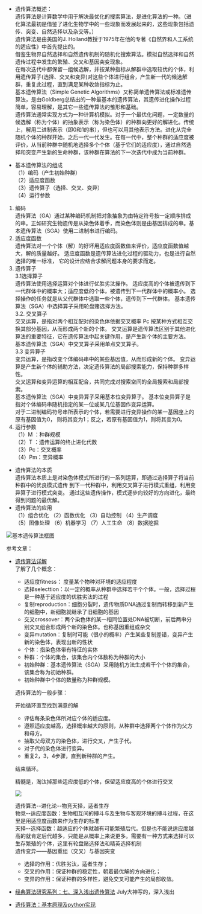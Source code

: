 - 遗传算法概述：  
遗传算法是计算数学中用于解决最优化的搜索算法，是进化算法的一种。（进化算法最初是借鉴了进化生物学中的一些现象而发展起来的，这些现象包括遗传、突变、自然选择以及杂交等。）  
遗传算法是由美国的J. Holland教授于1975年在他的专著《自然界和人工系统的适应性》中首先提出的。  
借鉴生物界自然选择和自然遗传机制的随机化搜索算法。模拟自然选择和自然遗传过程中发生的繁殖、交叉和基因突变现象。  
在每次迭代中都保留一组候选解，并按某种指标从解群中选取较优的个体，利用遗传算子(选择、交叉和变异)对这些个体进行组合，产生新一代的候选解群，重复此过程，直到满足某种收敛指标为止。   
基本遗传算法（Simple Genetic Algorithms）又称简单遗传算法或标准遗传算法，是由Goldberg总结出的一种最基本的遗传算法，其遗传进化操作过程简单，容易理解，是其它一些遗传算法的雏形和基础。  
遗传算法通常实现方式为一种计算机模拟。对于一个最优化问题，一定数量的候选解（称为个体）的抽象表示（称为染色体）的种群向更好的解进化。传统上，解用二进制表示（即0和1的串），但也可以用其他表示方法。进化从完全随机个体的种群开始，之后一代一代发生。在每一代中，整个种群的适应度被评价，从当前种群中随机地选择多个个体（基于它们的适应度），通过自然选择和突变产生新的生命种群，该种群在算法的下一次迭代中成为当前种群。

- 基本遗传算法的组成  
（1）编码（产生初始种群）  
（2）适应度函数  
（3）遗传算子（选择、交叉、变异）  
（4）运行参数
1. 编码  
遗传算法（GA）通过某种编码机制把对象抽象为由特定符号按一定顺序排成的串。正如研究生物遗传是从染色体着手，而染色体则是由基因排成的串。基本遗传算法（SGA）使用二进制串进行编码。
2. 适应度函数   
遗传算法对一个个体（解）的好坏用适应度函数值来评价，适应度函数值越大，解的质量越好。
适应度函数是遗传算法进化过程的驱动力，也是进行自然选择的唯一标准，
它的设计应结合求解问题本身的要求而定。 
3. 遗传算子  
    3.1选择算子  
    遗传算法使用选择运算对个体进行优胜劣汰操作。
    适应度高的个体被遗传到下一代群体中的概率大；适应度低的个体，被遗传到下一代群体中的概率小。
    选择操作的任务就是从父代群体中选取一些个体，遗传到下一代群体。
    基本遗传算法（SGA）中选择算子采用轮盘赌选择方法。  
    3.2. 交叉算子  
    交叉运算，是指对两个相互配对的染色体依据交叉概率 Pc 按某种方式相互交换其部分基因，从而形成两个新的个体。
    交叉运算是遗传算法区别于其他进化算法的重要特征，它在遗传算法中起关键作用，是产生新个体的主要方法。  
    基本遗传算法（SGA）中交叉算子采用单点交叉算子。  
    3.3 变异算子  
    变异运算，是指改变个体编码串中的某些基因值，从而形成新的个体。
    变异运算是产生新个体的辅助方法，决定遗传算法的局部搜索能力，保持种群多样性。  
    交叉运算和变异运算的相互配合，共同完成对搜索空间的全局搜索和局部搜索。  
    基本遗传算法（SGA）中变异算子采用基本位变异算子。
    基本位变异算子是指对个体编码串随机指定的某一位或某几位基因作变异运算。  
    对于二进制编码符号串所表示的个体，若需要进行变异操作的某一基因座上的原有基因值为0，
    则将其变为1；反之，若原有基因值为1，则将其变为0。  
4. 运行参数  
（1）M ：种群规模  
（2）T ：遗传运算的终止进化代数   
（3）Pc：交叉概率  
（4）Pm：变异概率  
- 遗传算法的本质  
遗传算法本质上是对染色体模式所进行的一系列运算，即通过选择算子将当前种群中的优良模式遗传
到下一代种群中，利用交叉算子进行模式重组，利用变异算子进行模式突变。
通过这些遗传操作，模式逐步向较好的方向进化，最终得到问题的最优解。
- 遗传算法的应用  
（1）组合优化      （2）函数优化 （3）自动控制      （4）生产调度  
（5）图像处理      （6）机器学习 （7）人工生命      （8）数据挖掘

![基本遗传算法框图](http://hi.csdn.net/attachment/201101/12/8394323_12948263386zqo.jpg)


参考文章：
- [遗传算法详解](https://blog.csdn.net/u010451580/article/details/51178225)  
    了解了几个概念：
    + 适应度fitness： 度量某个物种对环境的适应程度
    + 选择selecttion：以一定的概率从种群中选择若干个个体。一般，选择过程是一种基于适应度的优胜劣汰的过程
    + 复制reproduction：细胞分裂时，遗传物质DNA通过复制而转移到新产生的细胞中，新细胞就继承了旧细胞的基因
    + 交叉crossover：两个染色体的某一相同位置处DNA被切断，前后两串分别交叉组合形成两个新的染色体。也称基因重组或杂交
    + 变异mutation：复制时可能（很小的概率）产生某些复制差错，变异产生新的染色体，表现出新的性状
    + 个体：指染色体带有特征的实体
    + 种群：个体的集合，该集合内个体数称为种群的大小
    + 初始种群：基本遗传算法（SGA）采用随机方法生成若干个个体的集合，该集合称为初始种群。
    + 初始种群中个体的数量称为种群规模。
    
    遗传算法的一般步骤：

    开始循环直至找到满意的解
    + 评估每条染色体所对应个体的适应度。
    + 遵照适应度越高，选择概率越大的原则，从种群中选择两个个体作为父方和母方。
    + 抽取父母双方的染色体，进行交叉，产生子代。
    + 对子代的染色体进行变异。
    + 重复2，3，4步骤，直到新种群的产生。

    结束循环。
    
    精髓是，淘汰掉那些适应度低的个体，保留适应度高的个体进行交叉

    <img src="https://img-blog.csdn.net/20160419110213089">  
    
    遗传算法--进化论--物竞天择，适者生存  
    物竞--适应度函数：生物相互间的搏斗与及生物与客观环境的搏斗过程，在这里是用适应度函数来作为生存的标准  
    天择--选择函数：越适应的个体就越有可能繁殖后代。但是也不能说适应度越高的就肯定后代越多，只能是从概率上来说更多。需要有一种方式来选择可以生存繁殖的个体，这里有轮盘赌选择法和精英选择机制   
    遗传变异――基因重组（交叉）与基因突变  
    
    - 选择的作用：优胜劣汰，适者生存；  
    - 交叉的作用：保证种群的稳定性，朝着最优解的方向进化；  
    - 变异的作用：保证种群的多样性，避免交叉可能产生的局部收敛。
    
- [经典算法研究系列：七、深入浅出遗传算法](https://blog.csdn.net/v_JULY_v/article/details/6132775) July大神写的，深入浅出
- [遗传算法：基本原理及python实现](https://dothinking.github.io/blog/2018/10/21/%E9%81%97%E4%BC%A0%E7%AE%97%E6%B3%95-%E5%9F%BA%E6%9C%AC%E5%8E%9F%E7%90%86%E5%8F%8APython%E5%AE%9E%E7%8E%B0.html)